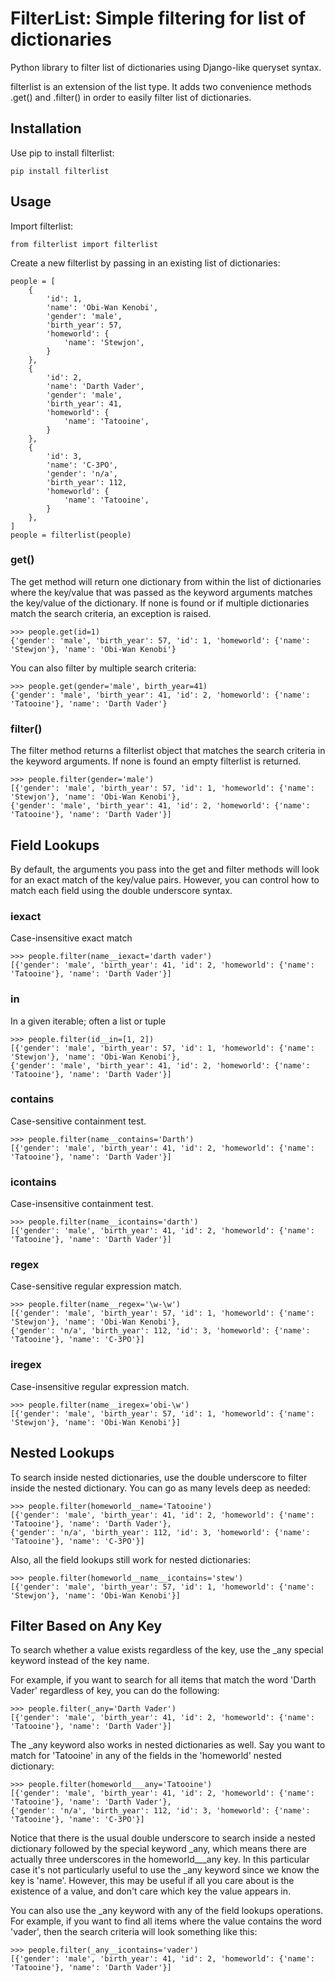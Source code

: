 # FilterList: Simple filtering for list of dictionaries
Python library to filter list of dictionaries using Django-like queryset syntax.

filterlist is an extension of the list type.  It adds two convenience methods .get() and .filter() in order to easily filter list of dictionaries.

Installation
----
Use pip to install filterlist:

	pip install filterlist

Usage
---
Import filterlist:

	from filterlist import filterlist

Create a new filterlist by passing in an existing list of dictionaries:

	people = [
	    {
	        'id': 1,
	        'name': 'Obi-Wan Kenobi',
	        'gender': 'male',
	        'birth_year': 57,
	        'homeworld': {
	            'name': 'Stewjon',
	        }
	    },
	    {
	        'id': 2,
	        'name': 'Darth Vader',
	        'gender': 'male',
	        'birth_year': 41,
	        'homeworld': {
	            'name': 'Tatooine',
	        }
	    },
	    {
	        'id': 3,
	        'name': 'C-3PO',
	        'gender': 'n/a',
	        'birth_year': 112,
	        'homeworld': {
	            'name': 'Tatooine',
	        }
	    },
	]
	people = filterlist(people)


### get()

The get method will return one dictionary from within the list of dictionaries where the key/value that was passed as the keyword arguments matches the key/value of the dictionary.  If none is found or if multiple dictionaries match the search criteria, an exception is raised.

	>>> people.get(id=1)
	{'gender': 'male', 'birth_year': 57, 'id': 1, 'homeworld': {'name': 'Stewjon'}, 'name': 'Obi-Wan Kenobi'}

You can also filter by multiple search criteria:

	>>> people.get(gender='male', birth_year=41)
	{'gender': 'male', 'birth_year': 41, 'id': 2, 'homeworld': {'name': 'Tatooine'}, 'name': 'Darth Vader'}

### filter()

The filter method returns a filterlist object that matches the search criteria in the keyword arguments.  If none is found an empty filterlist is returned.

	>>> people.filter(gender='male')
	[{'gender': 'male', 'birth_year': 57, 'id': 1, 'homeworld': {'name': 'Stewjon'}, 'name': 'Obi-Wan Kenobi'},
	{'gender': 'male', 'birth_year': 41, 'id': 2, 'homeworld': {'name': 'Tatooine'}, 'name': 'Darth Vader'}]

Field Lookups
----

By default, the arguments you pass into the get and filter methods will look for an exact match of the key/value pairs.  However, you can control how to match each field using the double underscore syntax.


### iexact

Case-insensitive exact match

	>>> people.filter(name__iexact='darth vader')
	[{'gender': 'male', 'birth_year': 41, 'id': 2, 'homeworld': {'name': 'Tatooine'}, 'name': 'Darth Vader'}]

### in

In a given iterable; often a list or tuple

	>>> people.filter(id__in=[1, 2])
	[{'gender': 'male', 'birth_year': 57, 'id': 1, 'homeworld': {'name': 'Stewjon'}, 'name': 'Obi-Wan Kenobi'},
	{'gender': 'male', 'birth_year': 41, 'id': 2, 'homeworld': {'name': 'Tatooine'}, 'name': 'Darth Vader'}]

### contains

Case-sensitive containment test.

	>>> people.filter(name__contains='Darth')
	[{'gender': 'male', 'birth_year': 41, 'id': 2, 'homeworld': {'name': 'Tatooine'}, 'name': 'Darth Vader'}]

### icontains

Case-insensitive containment test.

	>>> people.filter(name__icontains='darth')
	[{'gender': 'male', 'birth_year': 41, 'id': 2, 'homeworld': {'name': 'Tatooine'}, 'name': 'Darth Vader'}]

### regex

Case-sensitive regular expression match.

	>>> people.filter(name__regex='\w-\w')
	[{'gender': 'male', 'birth_year': 57, 'id': 1, 'homeworld': {'name': 'Stewjon'}, 'name': 'Obi-Wan Kenobi'},
	{'gender': 'n/a', 'birth_year': 112, 'id': 3, 'homeworld': {'name': 'Tatooine'}, 'name': 'C-3PO'}]

### iregex

Case-insensitive regular expression match.

	>>> people.filter(name__iregex='obi-\w')
	[{'gender': 'male', 'birth_year': 57, 'id': 1, 'homeworld': {'name': 'Stewjon'}, 'name': 'Obi-Wan Kenobi'}]

Nested Lookups
----

To search inside nested dictionaries, use the double underscore to filter inside the nested dictionary. You can go as many levels deep as needed:

	>>> people.filter(homeworld__name='Tatooine')
	[{'gender': 'male', 'birth_year': 41, 'id': 2, 'homeworld': {'name': 'Tatooine'}, 'name': 'Darth Vader'},
	{'gender': 'n/a', 'birth_year': 112, 'id': 3, 'homeworld': {'name': 'Tatooine'}, 'name': 'C-3PO'}]

Also, all the field lookups still work for nested dictionaries:

	>>> people.filter(homeworld__name__icontains='stew')
	[{'gender': 'male', 'birth_year': 57, 'id': 1, 'homeworld': {'name': 'Stewjon'}, 'name': 'Obi-Wan Kenobi'}]



Filter Based on Any Key
----
To search whether a value exists regardless of the key, use the _any special keyword instead of the key name.

For example, if you want to search for all items that match the word 'Darth Vader' regardless of key, you can do the following:

	>>> people.filter(_any='Darth Vader')
	[{'gender': 'male', 'birth_year': 41, 'id': 2, 'homeworld': {'name': 'Tatooine'}, 'name': 'Darth Vader'}]


The _any keyword also works in nested dictionaries as well.  Say you want to match for 'Tatooine' in any of the fields in the 'homeworld' nested dictionary:

	>>> people.filter(homeworld___any='Tatooine')
	[{'gender': 'male', 'birth_year': 41, 'id': 2, 'homeworld': {'name': 'Tatooine'}, 'name': 'Darth Vader'},
	{'gender': 'n/a', 'birth_year': 112, 'id': 3, 'homeworld': {'name': 'Tatooine'}, 'name': 'C-3PO'}]

Notice that there is the usual double underscore to search inside a nested dictionary followed by the special keyword \_any, which means there are actually three underscores in the homeworld___any key.  In this particular case it's not particularly useful to use the _any keyword since we know the key is 'name'.  However, this may be useful if all you care about is the existence of a value, and don't care which key the value appears in.

You can also use the \_any keyword with any of the field lookups operations.  For example, if you want to find all items where the value contains the word 'vader', then the search criteria will look something like this:

	>>> people.filter(_any__icontains='vader')
	[{'gender': 'male', 'birth_year': 41, 'id': 2, 'homeworld': {'name': 'Tatooine'}, 'name': 'Darth Vader'}]

